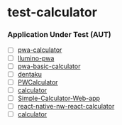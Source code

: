 # test-calculator

### Application Under Test (AUT)
- [ ] [pwa-calculator](https://github.com/prmiguel/pwa-calculator)
- [ ] [llumino-pwa](https://github.com/prmiguel/llumino-pwa)
- [ ] [pwa-basic-calculator](https://github.com/prmiguel/pwa-basic-calculator)
- [ ] [dentaku](https://github.com/prmiguel/dentaku)
- [ ] [PWCalculator](https://github.com/adrianjost/PWCalculator)
- [ ] [calculator](https://github.com/prmiguel/calculator)
- [ ] [Simple-Calculator-Web-app](https://github.com/prmiguel/Simple-Calculator-Web-app)
- [ ] [react-native-nw-react-calculator](https://github.com/prmiguel/react-native-nw-react-calculator)
- [ ] [calculator](https://github.com/prmiguel/calculator-1)
